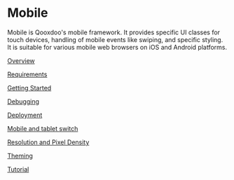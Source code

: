 # Mobile

Mobile is Qooxdoo's mobile framework. It provides specific UI classes
for touch devices, handling of mobile events like swiping, and
specific styling. It is suitable for various mobile web browsers on
iOS and Android platforms.

  [Overview](mobile_overview.md)

  [Requirements](requirements.md)

  [Getting Started](getting_started.md)

  [Debugging](debugging.md)

  [Deployment](deployment.md)

  [Mobile and tablet switch](mobile_tablet_switch.md)

  [Resolution and Pixel Density](resolution.md)

  [Theming](theming.md)

  [Tutorial](tutorial.md)
